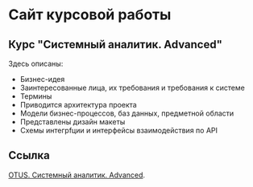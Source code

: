 # Сайт курсовой работы 

## Курс "Системный аналитик. Advanced"

Здесь описаны:

- Бизнес-идея
- Заинтересованные лица, их требования и требования к системе
- Термины
- Приводится архитектура проекта
- Модели бизнес-процессов, баз данных, предметной области
- Представлены дизайн макеты
- Схемы интегрfции и интерфейсы взаимодействия по API

## Ссылка
[OTUS. Системный аналитик. Advanced](https://otus.ru/learning/324930/).